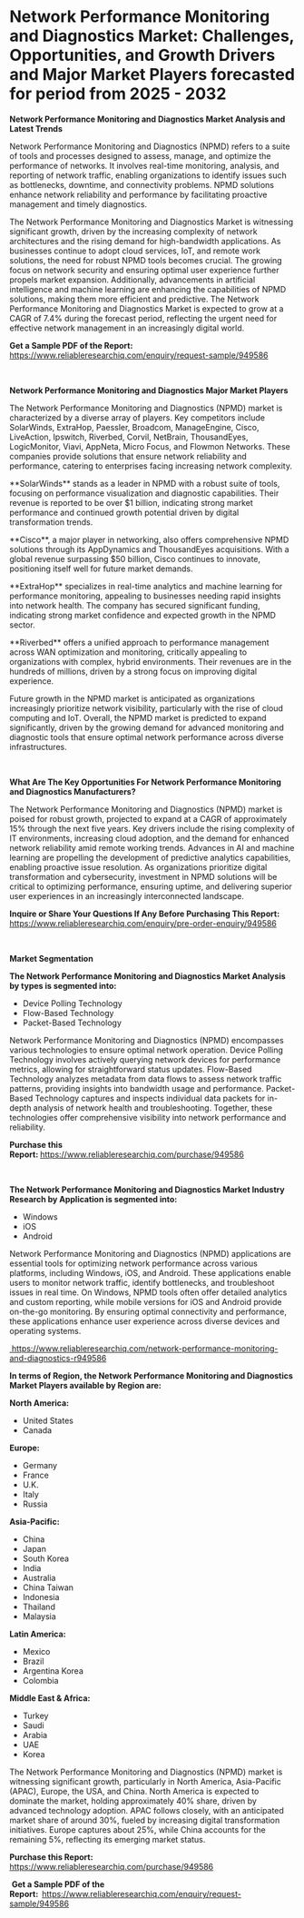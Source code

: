 <p><h1>Network Performance Monitoring and Diagnostics Market: Challenges, Opportunities, and Growth Drivers and Major Market Players forecasted for period from 2025 - 2032</h1></p><p><strong>Network Performance Monitoring and Diagnostics Market Analysis and Latest Trends</strong></p>
<p><p>Network Performance Monitoring and Diagnostics (NPMD) refers to a suite of tools and processes designed to assess, manage, and optimize the performance of networks. It involves real-time monitoring, analysis, and reporting of network traffic, enabling organizations to identify issues such as bottlenecks, downtime, and connectivity problems. NPMD solutions enhance network reliability and performance by facilitating proactive management and timely diagnostics.</p><p>The Network Performance Monitoring and Diagnostics Market is witnessing significant growth, driven by the increasing complexity of network architectures and the rising demand for high-bandwidth applications. As businesses continue to adopt cloud services, IoT, and remote work solutions, the need for robust NPMD tools becomes crucial. The growing focus on network security and ensuring optimal user experience further propels market expansion. Additionally, advancements in artificial intelligence and machine learning are enhancing the capabilities of NPMD solutions, making them more efficient and predictive. The Network Performance Monitoring and Diagnostics Market is expected to grow at a CAGR of 7.4% during the forecast period, reflecting the urgent need for effective network management in an increasingly digital world.</p></p>
<p><strong>Get a Sample PDF of the Report:&nbsp;</strong> <a href="https://www.reliableresearchiq.com/enquiry/request-sample/949586?utm_campaign=2212&utm_medium=2&utm_source=Github&utm_content=ia&utm_term=18042025&utm_id=network-performance-monitoring-and-diagnostics">https://www.reliableresearchiq.com/enquiry/request-sample/949586</a></p>
<p>&nbsp;</p>
<p><strong>Network Performance Monitoring and Diagnostics Major Market Players</strong></p>
<p><p>The Network Performance Monitoring and Diagnostics (NPMD) market is characterized by a diverse array of players. Key competitors include SolarWinds, ExtraHop, Paessler, Broadcom, ManageEngine, Cisco, LiveAction, Ipswitch, Riverbed, Corvil, NetBrain, ThousandEyes, LogicMonitor, Viavi, AppNeta, Micro Focus, and Flowmon Networks. These companies provide solutions that ensure network reliability and performance, catering to enterprises facing increasing network complexity.</p><p>**SolarWinds** stands as a leader in NPMD with a robust suite of tools, focusing on performance visualization and diagnostic capabilities. Their revenue is reported to be over $1 billion, indicating strong market performance and continued growth potential driven by digital transformation trends.</p><p>**Cisco**, a major player in networking, also offers comprehensive NPMD solutions through its AppDynamics and ThousandEyes acquisitions. With a global revenue surpassing $50 billion, Cisco continues to innovate, positioning itself well for future market demands.</p><p>**ExtraHop** specializes in real-time analytics and machine learning for performance monitoring, appealing to businesses needing rapid insights into network health. The company has secured significant funding, indicating strong market confidence and expected growth in the NPMD sector.</p><p>**Riverbed** offers a unified approach to performance management across WAN optimization and monitoring, critically appealing to organizations with complex, hybrid environments. Their revenues are in the hundreds of millions, driven by a strong focus on improving digital experience.</p><p>Future growth in the NPMD market is anticipated as organizations increasingly prioritize network visibility, particularly with the rise of cloud computing and IoT. Overall, the NPMD market is predicted to expand significantly, driven by the growing demand for advanced monitoring and diagnostic tools that ensure optimal network performance across diverse infrastructures.</p></p>
<p>&nbsp;</p>
<p><strong>What Are The Key Opportunities For Network Performance Monitoring and Diagnostics Manufacturers?</strong></p>
<p><p>The Network Performance Monitoring and Diagnostics (NPMD) market is poised for robust growth, projected to expand at a CAGR of approximately 15% through the next five years. Key drivers include the rising complexity of IT environments, increasing cloud adoption, and the demand for enhanced network reliability amid remote working trends. Advances in AI and machine learning are propelling the development of predictive analytics capabilities, enabling proactive issue resolution. As organizations prioritize digital transformation and cybersecurity, investment in NPMD solutions will be critical to optimizing performance, ensuring uptime, and delivering superior user experiences in an increasingly interconnected landscape.</p></p>
<p><strong>Inquire or Share Your Questions If Any Before Purchasing This Report:</strong> <a href="https://www.reliableresearchiq.com/enquiry/pre-order-enquiry/949586?utm_campaign=2212&utm_medium=2&utm_source=Github&utm_content=ia&utm_term=18042025&utm_id=network-performance-monitoring-and-diagnostics">https://www.reliableresearchiq.com/enquiry/pre-order-enquiry/949586</a></p>
<p>&nbsp;</p>
<p><strong>Market Segmentation</strong></p>
<p><strong>The Network Performance Monitoring and Diagnostics Market Analysis by types is segmented into:</strong></p>
<p><ul><li>Device Polling Technology</li><li>Flow-Based Technology</li><li>Packet-Based Technology</li></ul></p>
<p><p>Network Performance Monitoring and Diagnostics (NPMD) encompasses various technologies to ensure optimal network operation. Device Polling Technology involves actively querying network devices for performance metrics, allowing for straightforward status updates. Flow-Based Technology analyzes metadata from data flows to assess network traffic patterns, providing insights into bandwidth usage and performance. Packet-Based Technology captures and inspects individual data packets for in-depth analysis of network health and troubleshooting. Together, these technologies offer comprehensive visibility into network performance and reliability.</p></p>
<p><strong>Purchase this Report:&nbsp;</strong><a href="https://www.reliableresearchiq.com/purchase/949586?utm_campaign=2212&utm_medium=2&utm_source=Github&utm_content=ia&utm_term=18042025&utm_id=network-performance-monitoring-and-diagnostics">https://www.reliableresearchiq.com/purchase/949586</a></p>
<p>&nbsp;</p>
<p><strong>The Network Performance Monitoring and Diagnostics Market Industry Research by Application is segmented into:</strong></p>
<p><ul><li>Windows</li><li>iOS</li><li>Android</li></ul></p>
<p><p>Network Performance Monitoring and Diagnostics (NPMD) applications are essential tools for optimizing network performance across various platforms, including Windows, iOS, and Android. These applications enable users to monitor network traffic, identify bottlenecks, and troubleshoot issues in real time. On Windows, NPMD tools often offer detailed analytics and custom reporting, while mobile versions for iOS and Android provide on-the-go monitoring. By ensuring optimal connectivity and performance, these applications enhance user experience across diverse devices and operating systems.</p></p>
<p><a href="https://www.reliableresearchiq.com/network-performance-monitoring-and-diagnostics-r949586?utm_campaign=2212&utm_medium=2&utm_source=Github&utm_content=ia&utm_term=18042025&utm_id=network-performance-monitoring-and-diagnostics">&nbsp;https://www.reliableresearchiq.com/network-performance-monitoring-and-diagnostics-r949586</a></p>
<p><strong>In terms of Region, the Network Performance Monitoring and Diagnostics Market Players available by Region are:</strong></p>
<p>
    <p> <strong> North America: </strong>
        <ul>
            <li>United States</li>
            <li>Canada</li>
        </ul>
        </p> 
    <p> <strong> Europe: </strong>
        <ul>
            <li>Germany</li>
            <li>France</li>
            <li>U.K.</li>
            <li>Italy</li>
            <li>Russia</li>
        </ul>
        </p> 
    <p> <strong> Asia-Pacific: </strong>
        <ul>
            <li>China</li>
            <li>Japan</li>
            <li>South Korea</li>
            <li>India</li>
            <li>Australia</li>
            <li>China Taiwan</li>
            <li>Indonesia</li>
            <li>Thailand</li>
            <li>Malaysia</li>
        </ul>
        </p> 
    <p> <strong> Latin America: </strong>
        <ul>
            <li>Mexico</li>
            <li>Brazil</li>
            <li>Argentina Korea</li>
            <li>Colombia</li>
        </ul>
        </p> 
    <p> <strong> Middle East & Africa: </strong>
        <ul>
            <li>Turkey</li>
            <li>Saudi</li>
            <li>Arabia</li>
            <li>UAE</li>
            <li>Korea</li>
        </ul>
    </p>
    </p>
<p><p>The Network Performance Monitoring and Diagnostics (NPMD) market is witnessing significant growth, particularly in North America, Asia-Pacific (APAC), Europe, the USA, and China. North America is expected to dominate the market, holding approximately 40% share, driven by advanced technology adoption. APAC follows closely, with an anticipated market share of around 30%, fueled by increasing digital transformation initiatives. Europe captures about 25%, while China accounts for the remaining 5%, reflecting its emerging market status.</p></p>
<p><strong>Purchase this Report: </strong><a href="https://www.reliableresearchiq.com/purchase/949586?utm_campaign=2212&utm_medium=2&utm_source=Github&utm_content=ia&utm_term=18042025&utm_id=network-performance-monitoring-and-diagnostics">https://www.reliableresearchiq.com/purchase/949586</a></p>
<p>&nbsp;<strong>Get a Sample PDF of the Report:&nbsp;&nbsp;</strong><a href="https://www.reliableresearchiq.com/enquiry/request-sample/949586?utm_campaign=2212&utm_medium=2&utm_source=Github&utm_content=ia&utm_term=18042025&utm_id=network-performance-monitoring-and-diagnostics">https://www.reliableresearchiq.com/enquiry/request-sample/949586</a></p>
<p><strong></strong></p>
<p><p></p><p></p><p></p></p>